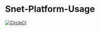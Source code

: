 # Snet-Platform-Usage
[![CircleCI](https://circleci.com/gh/singnet/snet-platform-usage.svg?style=svg)](https://circleci.com/gh/singnet/snet-platform-usage)
